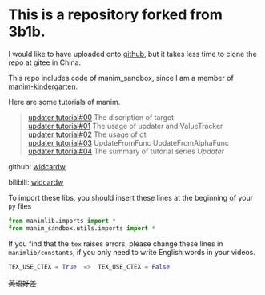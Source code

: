 # This is a repository forked from 3b1b.  
I would like to have uploaded onto [github](https://github.com), but it takes less time to clone the repo at gitee in China.    

This repo includes code of manim_sandbox, since I am a member of [manim-kindergarten](https://github.com/manim-kindergarten).   

Here are some tutorials of manim. 

>[updater tutorial#00](https://b23.tv/BV1yi4y1g7e6)  The discription of target  
>[updater tutorial#01](https://b23.tv/BV1S64y1c7ik)  The usage of updater and ValueTracker  
>[updater tutorial#02](https://b23.tv/BV1D64y1c7pq)  The usage of dt  
>[updater tutorial#03](https://b23.tv/BV1ZT4y157kP)  UpdateFromFunc UpdateFromAlphaFunc    
>[updater tutorial#04](https://b23.tv/BV1ev41117dU)  The summary of tutorial series *Updater*  
  
github: [widcardw](https://github.com/widcardw)  

bilibili: [widcardw](https://space.bilibili.com/31976300) 

To import these libs, you should insert these lines at the beginning of your `py` files

```python
from manimlib.imports import *
from manim_sandbox.utils.imports import *
```

If you find that the `tex` raises errors, please change these lines in `manimlib/constants`, if you only need to write English words in your videos. 

```python
TEX_USE_CTEX = True  =>  TEX_USE_CTEX = False
```

~~英语好差~~